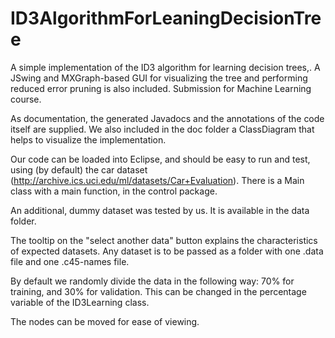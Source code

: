 # ID3AlgorithmForLeaningDecisionTree
A simple implementation of the ID3 algorithm for learning decision trees,. A JSwing and MXGraph-based GUI for visualizing the tree and performing reduced error pruning is also included. Submission for Machine Learning course.

As documentation, the generated Javadocs and the annotations of the code itself are supplied. We also included in the doc folder a ClassDiagram that helps to visualize the implementation.

Our code can be loaded into Eclipse, and should be easy to run and test, using (by default) the car dataset (http://archive.ics.uci.edu/ml/datasets/Car+Evaluation). There is a Main class with a main function, in the control package.

An additional, dummy dataset was tested by us. It is available in the data folder.

The tooltip on the "select another data" button explains the characteristics of expected datasets. Any dataset is to be passed as a folder with one .data file and one .c45-names file.

By default we randomly divide the data in the following way: 70% for training, and 30% for validation. This can be changed in the percentage variable of the ID3Learning class.

The nodes can be moved for ease of viewing.
